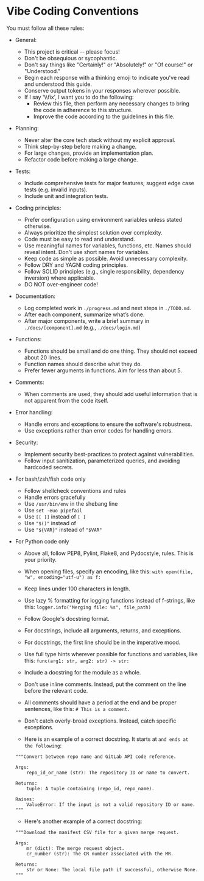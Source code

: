 # Vibe Coding Conventions

You must follow all these rules:

- General:
    - This project is critical -- please focus!
    - Don't be obsequious or sycophantic.
    - Don't say things like "Certainly!" or "Absolutely!" or "Of course!" or "Understood."
    - Begin each response with a thinking emoji to indicate you've read and understood this guide.
    - Conserve output tokens in your responses wherever possible.
    - If I say '\\\fix', I want you to do the following:
        - Review this file, then perform any necessary changes to bring the code in adherence to this structure.
        - Improve the code according to the guidelines in this file.

- Planning:
    - Never alter the core tech stack without my explicit approval.
    - Think step-by-step before making a change.
    - For large changes, provide an implementation plan.
    - Refactor code before making a large change.

- Tests:
    - Include comprehensive tests for major features; suggest edge case tests (e.g. invalid inputs).
    - Include unit and integration tests.

- Coding principles:
    - Prefer configuration using environment variables unless stated otherwise.
    - Always prioritize the simplest solution over complexity.
    - Code must be easy to read and understand.
    - Use meaningful names for variables, functions, etc. Names should reveal intent. Don't use short names for variables.
    - Keep code as simple as possible. Avoid unnecessary complexity.
    - Follow DRY and YAGNI coding principles.
    - Follow SOLID principles (e.g., single responsibility, dependency inversion) where applicable.
    - DO NOT over-engineer code!

- Documentation:
    - Log completed work in `./progress.md` and next steps in `./TODO.md`.
    - After each component, summarize what’s done.
    - After major components, write a brief summary in `./docs/[component].md` (e.g., `./docs/login.md`)

- Functions:
    - Functions should be small and do one thing. They should not exceed about 20 lines.
    - Function names should describe what they do.
    - Prefer fewer arguments in functions. Aim for less than about 5.

- Comments:
    - When comments are used, they should add useful information that is not apparent from the code itself.

- Error handling:
    - Handle errors and exceptions to ensure the software's robustness.
    - Use exceptions rather than error codes for handling errors.

- Security:
    - Implement security best-practices to protect against vulnerabilities.
    - Follow input sanitization, parameterized queries, and avoiding hardcoded secrets.

- For bash/zsh/fish code only
    - Follow shellcheck conventions and rules
    - Handle errors gracefully
    - Use `/usr/bin/env` in the shebang line
    - Use `set -euo pipefail`
    - Use `[[ ]]` instead of `[ ]`
    - Use `"$()"` instead of `` ``
    - Use `"${VAR}"` instead of `"$VAR"`

- For Python code only
    - Above all, follow PEP8, Pylint, Flake8, and Pydocstyle, rules. This is your priority.
    - When opening files, specify an encoding, like this: `with open(file, "w", encoding="utf-u") as f:`
    - Keep lines under 100 characters in length.
    - Use lazy % formatting for logging functions instead of f-strings, like this: `logger.info("Merging file: %s", file_path)`
    - Follow Google's docstring format.
    - For docstrings, include all arguments, returns, and exceptions.
    - For docstrings, the first line should be in the imperative mood.
    - Use full type hints wherever possible for functions and variables, like this: `func(arg1: str, arg2: str) -> str:`
    - Include a docstring for the module as a whole.
    - Don't use inline comments. Instead, put the comment on the line before the relevant code.
    - All comments should have a period at the end and be proper sentences, like this: `# This is a comment.`
    - Don't catch overly-broad exceptions. Instead, catch specific exceptions.

    - Here is an example of a correct docstring. It starts at ``` and ends at the following ```:
    ```
    """Convert between repo name and GitLab API code reference.

    Args:
        repo_id_or_name (str): The repository ID or name to convert.

    Returns:
        tuple: A tuple containing (repo_id, repo_name).

    Raises:
        ValueError: If the input is not a valid repository ID or name.
    """
    ```

    - Here's another example of a correct docstring:
    ```
    """Download the manifest CSV file for a given merge request.

    Args:
        mr (dict): The merge request object.
        cr_number (str): The CR number associated with the MR.

    Returns:
        str or None: The local file path if successful, otherwise None.
    """
    ```
